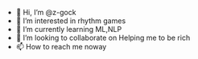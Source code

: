 - 👋 Hi, I’m @z-gock
- 👀 I’m interested in rhythm games
- 🌱 I’m currently learning ML,NLP
- 💞️ I’m looking to collaborate on Helping me to be rich
- 📫 How to reach me noway

<!---
z-gock/z-gock is a ✨ special ✨ repository because its `README.md` (this file) appears on your GitHub profile.
You can click the Preview link to take a look at your changes.
--->
